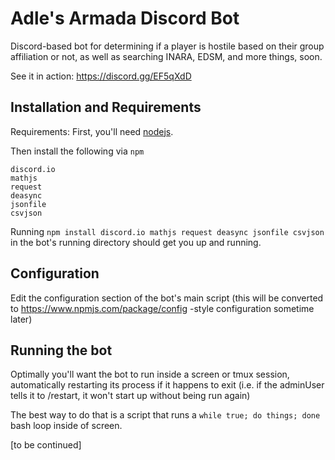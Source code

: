 # Adle's Armada Discord Bot
Discord-based bot for determining if a player is hostile based on their group affiliation or not, as well as searching INARA, EDSM, and more things, soon.

See it in action: https://discord.gg/EF5qXdD

## Installation and Requirements
Requirements:
First, you'll need [nodejs](<https://nodejs.org/en/>).

Then install the following via `npm`
```
discord.io
mathjs
request
deasync
jsonfile
csvjson
```
Running `npm install discord.io mathjs request deasync jsonfile csvjson` in the bot's running directory should get you up and running.
 
## Configuration

Edit the configuration section of the bot's main script (this will be converted to https://www.npmjs.com/package/config -style configuration sometime later)

## Running the bot

Optimally you'll want the bot to run inside a screen or tmux session, automatically restarting its process if it happens to exit (i.e. if the adminUser tells it to /restart, it won't start up without being run again)

The best way to do that is a script that runs a `while true; do things; done` bash loop inside of screen.

[to be continued]
